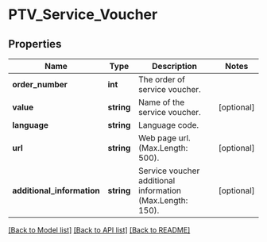 # PTV_Service_Voucher

## Properties
Name | Type | Description | Notes
------------ | ------------- | ------------- | -------------
**order_number** | **int** | The order of service voucher. | 
**value** | **string** | Name of the service voucher. | [optional] 
**language** | **string** | Language code. | 
**url** | **string** | Web page url. (Max.Length: 500). | [optional] 
**additional_information** | **string** | Service voucher additional information (Max.Length: 150). | [optional] 

[[Back to Model list]](../README.md#documentation-for-models) [[Back to API list]](../README.md#documentation-for-api-endpoints) [[Back to README]](../README.md)


